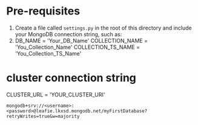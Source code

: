 # Pre-requisites
1. Create a file called `settings.py` in the root of this directory and include your MongoDB connection string, such as:
2. DB_NAME = 'Your_DB_Name'
COLLECTION_NAME = 'You_Collection_Name'
COLLECTION_TS_NAME = 'You_Collection_TS_Name'
# cluster connection string
CLUSTER_URL = 'YOUR_CLUSTER_URI'

`mongodb+srv://<username>:<password>@leafie.lkxsd.mongodb.net/myFirstDatabase?retryWrites=true&w=majority`
